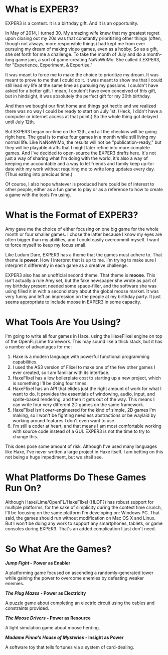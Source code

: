 # What is EXPER3?

EXPER3 is a contest. It is a birthday gift. And it is an opportunity.

In May of 2014, I turned 30. My amazing wife knew that my greatest regret upon closing out my 20s was that constantly prioritizing other things (often, though not always, more responsible things) had kept me from ever pursuing my dream of making video games, even as a hobby. So as a gift, she set forth for me a challenge. To take the month of July and do a month-long game jam, a sort of game-creating NaNoWriMo. She called it EXPER3, for "Experience, Experiment, & Expertise."

It was meant to force me to make the choice to prioritize my dream. It was meant to prove to me that I could do it. It was meant to show me that I could still lead my life at the same time as pursuing my passions. I couldn't have asked for a better gift. I mean, I couldn't have even conceived of _this_ gift, but in hindsight, it was absolutely the perfect gift for my 30th birthday.

And then we bought our first home and things got hectic and we realized there was no way I could be ready to start on July 1st. (Heck, I didn't have a computer or internet access at that point.) So the whole thing got delayed until July 12th.

But EXPER3 began on-time on the 12th, and all the checkins will be going right here. The goal is to make four games in a month while still living my normal life. Like NaNoWriMo, the results will not be "publication-ready," but they will be playable drafts that I might later refine into more complete games. And I've decided to open-source the EXPER3 drafts here. It's not just a way of sharing what I'm doing with the world, it's also a way of keeping me accountable and a way to let friends and family keep up-to-date with my work without requiring me to write long updates every day. (Thus eating into precious time.)

Of course, I also hope whatever is produced here could be of interest to other people, either as a fun game to play or as a reference to how to create a game with the tools I'm using.

# What is the Format of EXPER3?

Amy gave me the choice of either focusing on one big game for the whole month or four smaller games. I chose the latter because I know my eyes are often bigger than my abilities, and I could easily overcommit myself. I want to force myself to keep my focus small.

Like Ludum Dare, EXPER3 has a theme that the games must adhere to. That theme is **power**. How I interpret that is up to me. I'm trying to make sure I interpret it differently in each game as a creative challenge.

EXPER3 also has an unofficial second theme. That theme is **moose**. This isn't actually a rule Amy set, but the fake newspaper she wrote as part of my birthday present needed some space-filler, and the software she was using filled it in with a second story about the global moose market. It was very funny and left an impression on the people at my birthday party. It just seems appropriate to include moose in EXPER3 in some capacity.

# What Tools Are You Using?

I'm going to write all four games in Haxe, using the HaxeFlixel engine on top of the OpenFL/Lime framework. This may sound like a thick stack, but it has a number of advantages for me:

1. Haxe is a modern language with powerful functional programming capabilities.
1. I used the AS3 version of Flixel to make one of the few other games I ever created, so I am familiar with its interface.
1. HaxeFlixel has a low boilerplate cost to starting up a new project, which is something I'll be doing four times.
1. HaxeFlixel has an API that elides just the right amount of work for what I want to do. It provides the essentials of windowing, audio, input, and sprite-based rendering, and then it gets out of the way. This means I can write four very different 2D games on the same framework.
1. HaxeFlixel isn't _over_-engineered for the kind of simple, 2D games I'm making, so I won't be fighting needless abstractions or be waylaid by working around features I don't even want to use.
1. I'm still a coder at heart, and that means I am most comfortable working with source code instead of a GUI. EXPER3 is not the time to try to change this.

This does pose some amount of risk. Although I've used many languages like Haxe, I've never written a large project in Haxe itself. I am betting on this not being a huge impediment, but we shall see.

# What Platforms Do These Games Run On?

Although Haxe/Lime/OpenFL/HaxeFlixel (HLOF?) has robust support for multiple platforms, for the sake of simplicity during the contest time crunch, I'll be focusing on the same platform I'm developing on: Windows PC. That said, the games should run without modification on Mac OS X and Linux. But I won't be doing any work to support any smartphones, tablets, or game consoles during EXPER3. That's an added complication I just don't need.

# So What Are the Games?

**_Jump Fight_ - Power as Enabler**

A platforming game focused on ascending a randomly-generated tower while gaining the power to overcome enemies by defeating weaker enemies.

**_The Plug Mazes_ - Power as Electricity**

A puzzle game about completing an electric circuit using the cables and constraints provided.

**_The Moose Drivers_ - Power as Resource**

A light simulation game about moose herding.

**_Madame Pinna's House of Mysteries_ - Insight as Power**

A software toy that tells fortunes via a system of card-dealing.
